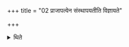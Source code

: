 +++
title = "02 प्राजापत्येन संस्थापयतीति विज्ञायते"

+++

<details><summary>थिते</summary>

प्राजापत्येन संस्थापयतीति विज्ञायते २
</details>
